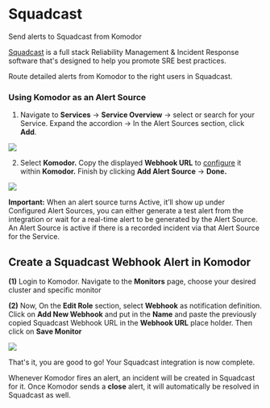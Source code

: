 # Squadcast

Send alerts to Squadcast from Komodor

[Squadcast](https://www.squadcast.com/) is a full stack Reliability Management & Incident Response software that's designed to help you promote SRE best practices.

Route detailed alerts from Komodor to the right users in Squadcast.



### Using Komodor as an Alert Source

1. Navigate to **Services** -> **Service Overview** -> select or search for your Service. Expand the accordion -> In the Alert Sources section, click **Add**.
    

![](https://3939804252-files.gitbook.io/~/files/v0/b/gitbook-x-prod.appspot.com/o/spaces%2F8TaWz01jmUJl58p4ZVel%2Fuploads%2Fgit-blob-0fe7b657e32aa4dc525b39230eeb6f7628304674%2FScreenshot%202022-07-29%20at%2012.09.33%20PM%20(1)%20(1).png?alt=media)

2. Select **Komodor.** Copy the displayed **Webhook URL** to [configure](https://support.squadcast.com/integrations/alert-source-integrations-native/hydrozen#create-a-squadcast-webhook-alert-in-komodor) it within **Komodor.** Finish by clicking **Add Alert Source** -> **Done.**

![](https://3939804252-files.gitbook.io/~/files/v0/b/gitbook-x-prod.appspot.com/o/spaces%2F8TaWz01jmUJl58p4ZVel%2Fuploads%2Fgit-blob-ebe92f2d7609bc5a1836ad7bf4ae87b5333a8474%2Fkomodor_00.png?alt=media)

**Important:**
When an alert source turns Active, it’ll show up under Configured Alert Sources, you can either generate a test alert from the integration or wait for a real-time alert to be generated by the Alert Source. An Alert Source is active if there is a recorded incident via that Alert Source for the Service.

## Create a Squadcast Webhook Alert in Komodor[](https://support.squadcast.com/integrations/alert-source-integrations-native/komodor#create-a-squadcast-webhook-alert-in-komodor)

**(1)** Login to Komodor. Navigate to the **Monitors** page, choose your desired cluster and specific monitor

**(2)** Now, On the **Edit Role** section, select **Webhook** as notification definition. Click on **Add New Webhook** and put in the **Name** and paste the previously copied Squadcast Webhook URL in the **Webhook URL** place holder. Then click on **Save Monitor**

![](https://3939804252-files.gitbook.io/~/files/v0/b/gitbook-x-prod.appspot.com/o/spaces%2F8TaWz01jmUJl58p4ZVel%2Fuploads%2Fgit-blob-305a9ca3474fc48ba2b12095ec282b5e898b95d1%2Fkomodor_2.png?alt=media)

That's it, you are good to go! Your Squadcast integration is now complete.

Whenever Komodor fires an alert, an incident will be created in Squadcast for it. Once Komodor sends a **close** alert, it will automatically be resolved in Squadcast as well.
